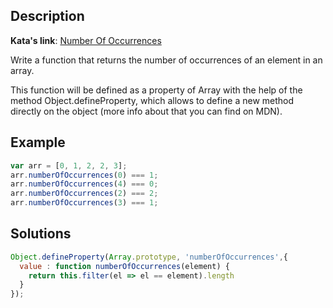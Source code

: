 ## Description

**Kata's link**: [Number Of Occurrences](https://www.codewars.com/kata/52829c5fe08baf7edc00122b)

Write a function that returns the number of occurrences of an element in an array.

This function will be defined as a property of Array with the help of the method Object.defineProperty, which allows to define a new method directly on the object (more info about that you can find on MDN).


## Example

```js
var arr = [0, 1, 2, 2, 3];
arr.numberOfOccurrences(0) === 1;
arr.numberOfOccurrences(4) === 0;
arr.numberOfOccurrences(2) === 2;
arr.numberOfOccurrences(3) === 1;
```


## Solutions


```js
Object.defineProperty(Array.prototype, 'numberOfOccurrences',{ 
  value : function numberOfOccurrences(element) {
    return this.filter(el => el == element).length
  }
});
```